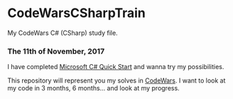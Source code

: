 # CodeWarsCSharpTrain
My CodeWars C# (CSharp) study file.

### The 11th of November, 2017
I have completed [Microsoft C# Quick Start](https://docs.microsoft.com/en-us/dotnet/csharp/quick-starts/index) and wanna try my possibilities.

This repository will represent you my solves in [CodeWars](codewars.com). I want to look at my code in 3 months, 6 months... and look at my progress.
